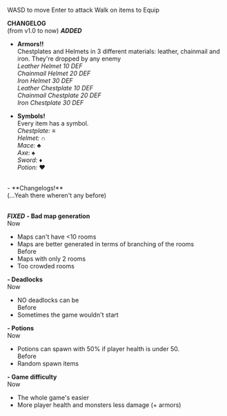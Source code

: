 WASD to move
Enter to attack
Walk on items to Equip

**CHANGELOG**<br>
(from v1.0 to now)
_**ADDED**_
- **Armors!!**
<br>Chestplates and Helmets in 3 different materials: leather, chainmail and iron. They're dropped by any enemy
<br> _Leather Helmet 10 DEF_
<br> _Chainmail Helmet 20 DEF_
<br> _Iron Helmet 30 DEF_
<br> _Leather Chestplate 10 DEF_
<br> _Chainmail Chestplate 20 DEF_
<br> _Iron Chestplate 30 DEF_


- **Symbols!**
<br>Every item has a symbol.
<br> _Chestplate:_ ≡
<br> _Helmet:_ ∩
<br> _Mace:_ ♣
<br> _Axe:_ ♠
<br> _Sword:_ ♦
<br> _Potion:_ ♥
<br>
- **Changelogs!**
<br>(...Yeah there wheren't any before)
<br><br>

_**FIXED**_
**- Bad map generation**<br>
Now
- Maps can't have <10 rooms
- Maps are better generated in terms of branching of the rooms
<br>Before
- Maps with only 2 rooms
- Too crowded rooms
  
**- Deadlocks**
<br>Now
- NO deadlocks can be
<br>Before
- Sometimes the game wouldn't start

**- Potions**
<br>Now
- Potions can spawn with 50% if player health is under 50.
<br>Before
- Random spawn items

**- Game difficulty**
<br>Now
- The whole game's easier
- More player health and monsters less damage (+ armors)
